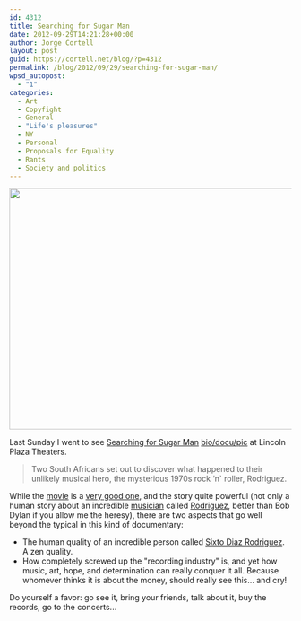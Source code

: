 ```yaml
---
id: 4312
title: Searching for Sugar Man
date: 2012-09-29T14:21:28+00:00
author: Jorge Cortell
layout: post
guid: https://cortell.net/blog/?p=4312
permalink: /blog/2012/09/29/searching-for-sugar-man/
wpsd_autopost:
  - "1"
categories:
  - Art
  - Copyfight
  - General
  - "Life's pleasures"
  - NY
  - Personal
  - Proposals for Equality
  - Rants
  - Society and politics
---
```

<img class="aligncenter" title="movie poster" src="https://web.orange.co.uk/images/ice/film/searching_for_sugar_man_5b19dedc5bcf54bc46c92ae1349fae5e.jpg" alt="" width="573" height="430" />

Last Sunday I went to see <a title="https://www.imdb.com/title/tt2125608/" href="https://www.imdb.com/title/tt2125608/" target="_blank">Searching for Sugar Man</a> <a title="https://filmguide.sundance.org/film/120073/searching_for_sugar_man" href="https://filmguide.sundance.org/film/120073/searching_for_sugar_man" target="_blank">bio/docu/pic</a> at Lincoln Plaza Theaters.

> Two South Africans set out to discover what happened to their unlikely musical hero, the mysterious 1970s rock ‘n` roller, Rodriguez.

While the <a title="https://www.imdb.com/title/tt2125608/" href="https://www.imdb.com/title/tt2125608/" target="_blank">movie</a> is a <a title="https://www.rottentomatoes.com/m/searching_for_sugar_man/" href="https://www.rottentomatoes.com/m/searching_for_sugar_man/" target="_blank">very good one</a>, and the story quite powerful (not only a human story about an incredible <a title="https://www.youtube.com/watch?v=Qh-99_1k3mE" href="https://www.youtube.com/watch?v=Qh-99_1k3mE" target="_blank">musician</a> called <a title="https://sugarman.org" href="https://sugarman.org" target="_blank">Rodriguez</a>, better than Bob Dylan if you allow me the heresy), there are two aspects that go well beyond the typical in this kind of documentary:

  * The human quality of an incredible person called <a title="https://en.wikipedia.org/wiki/Rodriguez_(musician)" href="https://en.wikipedia.org/wiki/Rodriguez_(musician)" target="_blank">Sixto Diaz Rodriguez</a>. A zen quality.
  * How completely screwed up the "recording industry" is, and yet how music, art, hope, and determination can really conquer it all. Because whomever thinks it is about the money, should really see this... and cry!

Do yourself a favor: go see it, bring your friends, talk about it, buy the records, go to the concerts...